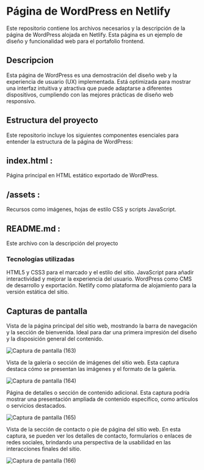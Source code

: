 # Página de WordPress en Netlify
Este repositorio contiene los archivos necesarios y la descripción de la página de WordPress alojada en Netlify. Esta página es un ejemplo de diseño y funcionalidad web para el portafolio frontend.

## Descripcion
Esta página de WordPress es una demostración del diseño web y la experiencia de usuario (UX) implementada. Está optimizada para mostrar una interfaz intuitiva y atractiva que puede adaptarse a diferentes dispositivos, cumpliendo con las mejores prácticas de diseño web responsivo.

## Estructura del proyecto
Este repositorio incluye los siguientes componentes esenciales para entender la estructura de la página de WordPress:
## index.html : 
Página principal en HTML estático exportado de WordPress.
## /assets :
Recursos como imágenes, hojas de estilo CSS y scripts JavaScript.
## README.md : 
Este archivo con la descripción del proyecto

### Tecnologías utilizadas
HTML5 y CSS3 para el marcado y el estilo del sitio.
JavaScript para añadir interactividad y mejorar la experiencia del usuario.
WordPress como CMS de desarrollo y exportación.
Netlify como plataforma de alojamiento para la versión estática del sitio.

## Capturas de pantalla
Vista de la página principal del sitio web, mostrando la barra de navegación y la sección de bienvenida. Ideal para dar una primera impresión del diseño y la disposición general del contenido.

![Captura de pantalla (163)](https://github.com/user-attachments/assets/87a367bd-e8bf-4a5a-9ccd-edc75bae1570)

Vista de la galería o sección de imágenes del sitio web. Esta captura destaca cómo se presentan las imágenes y el formato de la galería.

![Captura de pantalla (164)](https://github.com/user-attachments/assets/e03388d9-37bb-434d-a9b1-8a428fe5a75f)

Página de detalles o sección de contenido adicional. Esta captura podría mostrar una presentación ampliada de contenido específico, como artículos o servicios destacados.

![Captura de pantalla (165)](https://github.com/user-attachments/assets/d927d3f4-9543-48f5-8d34-a2784b9e88e1)

Vista de la sección de contacto o pie de página del sitio web. En esta captura, se pueden ver los detalles de contacto, formularios o enlaces de redes sociales, brindando una perspectiva de la usabilidad en las interacciones finales del sitio.

![Captura de pantalla (166)](https://github.com/user-attachments/assets/dc5db78c-eefc-439b-93ba-00d1ce42b2d2)




